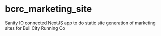 # bcrc_marketing_site
Sanity IO connected NextJS app to do static site generation of marketing sites for Bull City Running Co
